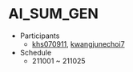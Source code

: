 # AI_SUM_GEN

- Participants
    - [khs070911](https://github.com/khs070911), [kwangjunechoi7](https://github.com/kwangjunechoi7)
- Schedule
    - 211001 ~ 211025
